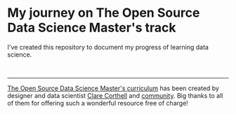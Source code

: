 # My journey on The Open Source Data Science Master's track

I've created this repository to document my progress of learning data science.  

<br> 
 
---

[The Open Source Data Science Master's curriculum](http://datasciencemasters.org) has been created by designer and data scientist [Clare Corthell](https://twitter.com/clarecorthell) and [community](https://github.com/datasciencemasters/go/graphs/contributors). Big thanks to all of them for offering such a wonderful resource free of charge!
